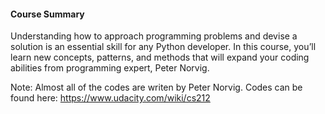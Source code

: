 #### Course Summary

Understanding how to approach programming problems and devise a solution is an essential skill for any Python developer. In this course, you’ll learn new concepts, patterns, and methods that will expand your coding abilities from programming expert, Peter Norvig.

Note: Almost all of the codes are writen by Peter Norvig. Codes can be found here: <https://www.udacity.com/wiki/cs212> 
